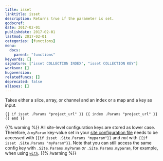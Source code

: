 ```yaml
---
title: isset
linktitle: isset
description: Returns true if the parameter is set.
godocref:
date: 2017-02-01
publishdate: 2017-02-01
lastmod: 2017-02-01
categories: [functions]
menu:
  docs:
    parent: "functions"
keywords: []
signature: ["isset COLLECTION INDEX", "isset COLLECTION KEY"]
workson: []
hugoversion:
relatedfuncs: []
deprecated: false
aliases: []
---
```


Takes either a slice, array, or channel and an index or a map and a key as input.

```
{{ if isset .Params "project_url" }} {{ index .Params "project_url" }}{{ end }}
```

{{% warning %}}
All site-level configuration keys are stored as lower case. Therefore, a `myParam` key-value set in your [site configuration file](/getting-started/configuration/) needs to be accessed with `{{if isset .Site.Params "myparam"}}` and *not* with `{{if isset .Site.Params "myParam"}}`. Note that you can still access the same config key with `.Site.Params.myParam` *or* `.Site.Params.myparam`, for example, when using [`with`](/miscellaneous/with).
{{% /warning %}}

